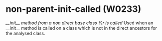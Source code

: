 # non-parent-init-called (W0233)
*\_\_init\_\_ method from a non direct base class %r is called* Used
when an \_\_init\_\_ method is called on a class which is not in the
direct ancestors for the analysed class.

